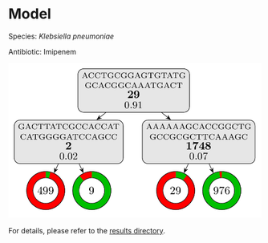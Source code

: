 
# Model

Species: *Klebsiella pneumoniae*

Antibiotic: Imipenem

<a href="./model.pdf"><img src="./model.png" /></a>

For details, please refer to the [results directory](../../../../../results/cart_b/klebsiella%20pneumoniae/imipenem/repeat_9/).

